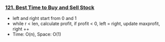### [121. Best Time to Buy and Sell Stock](https://github.com/liangliang1120/leetcode/blob/main/solutions/121BestTimetoBuyandSellStock.py)
- left and right start from 0 and 1
- while r < len, calculate profit, if profit < 0, left = right, update maxprofit, right ++
- Time: O(n), Space: O(1)
